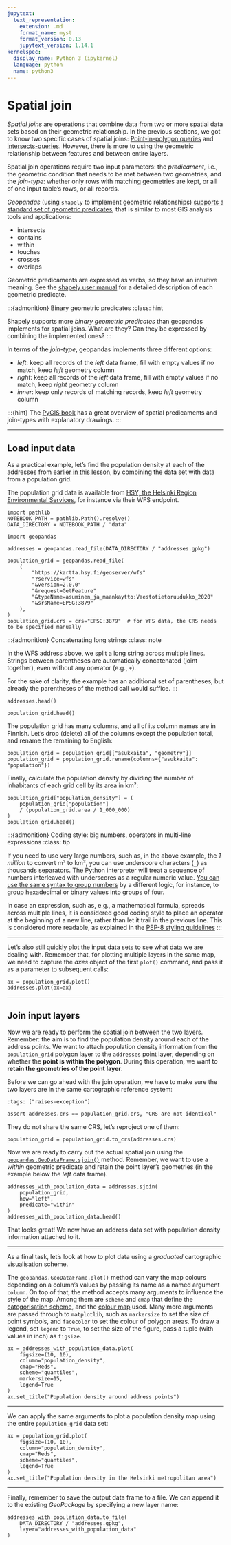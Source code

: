```yaml
---
jupytext:
  text_representation:
    extension: .md
    format_name: myst
    format_version: 0.13
    jupytext_version: 1.14.1
kernelspec:
  display_name: Python 3 (ipykernel)
  language: python
  name: python3
---
```


# Spatial join

*Spatial joins* are operations that combine data from two or more spatial data
sets based on their geometric relationship. In the previous sections, we got to
know two specific cases of spatial joins: [Point-in-polygon
queries](point-in-polygon-queries) and [intersects-queries](intersect). However,
there is more to using the geometric relationship between features and between
entire layers.

Spatial join operations require two input parameters: the *predicament*, i.e., the
geometric condition that needs to be met between two geometries, and the
*join-type*: whether only rows with matching geometries are kept, or all of one
input table’s rows, or all records. 

*Geopandas* (using `shapely` to implement geometric relationships) [supports a
standard set of geometric
predicates](https://geopandas.org/en/stable/docs/user_guide/mergingdata.html#binary-predicate-joins),
that is similar to most GIS analysis tools and applications:

- intersects
- contains
- within
- touches
- crosses
- overlaps

Geometric predicaments are expressed as verbs, so they have an intuitive
meaning. See the [shapely user
manual](https://shapely.readthedocs.io/en/stable/manual.html#binary-predicates)
for a detailed description of each geometric predicate.


:::{admonition} Binary geometric predicates
:class: hint

Shapely supports more *binary geometric predicates* than geopandas implements
for spatial joins. What are they? Can they be expressed by combining the
implemented ones?
:::


In terms of the *join-type*, geopandas implements three different options:

- *left*: keep all records of the *left* data frame, fill with empty values if
  no match, keep *left* geometry column
- *right*: keep all records of the *left* data frame, fill with empty values if
  no match, keep *right* geometry column
- *inner*: keep only records of matching records, keep *left* geometry column


:::{hint}
The [PyGIS
book](https://pygis.io/docs/e_spatial_joins.html) has a great overview of
spatial predicaments and join-types with explanatory drawings.
:::


---


## Load input data

As a practical example, let’s find the population density at each of the
addresses from [earlier in this lesson](geocoding-in-geopandas), by combining
the data set with data from a population grid.

The population grid data is available from [HSY, the Helsinki Region
Environmental
Services](https://www.hsy.fi/en/environmental-information/open-data/), for
instance via their WFS endpoint.

```{code-cell}
import pathlib 
NOTEBOOK_PATH = pathlib.Path().resolve()
DATA_DIRECTORY = NOTEBOOK_PATH / "data"
```

```{code-cell}
import geopandas

addresses = geopandas.read_file(DATA_DIRECTORY / "addresses.gpkg")

population_grid = geopandas.read_file(
    (
        "https://kartta.hsy.fi/geoserver/wfs"
        "?service=wfs"
        "&version=2.0.0"
        "&request=GetFeature"
        "&typeName=asuminen_ja_maankaytto:Vaestotietoruudukko_2020"
        "&srsName=EPSG:3879"
    ),
)
population_grid.crs = crs="EPSG:3879"  # for WFS data, the CRS needs to be specified manually
```

:::{admonition} Concatenating long strings
:class: note

In the WFS address above, we split a long string across multiple lines. Strings
between parentheses are automatically concatenated (joint together), even
without any operator (e.g., `+`).

For the sake of clarity, the example has an additional set of parentheses, but
already the parentheses of the method call would suffice.
:::


```{code-cell}
addresses.head()
```

```{code-cell}
population_grid.head()
```

The population grid has many columns, and all of its column names are in
Finnish. Let’s drop (delete) all of the columns except the population total,
and rename the remaining to English:

```{code-cell}
population_grid = population_grid[["asukkaita", "geometry"]]
population_grid = population_grid.rename(columns={"asukkaita": "population"})
```

Finally, calculate the population density by dividing the number of inhabitants
of each grid cell by its area in km²:

```{code-cell}
population_grid["population_density"] = (
    population_grid["population"]
    / (population_grid.area / 1_000_000)
)
population_grid.head()
```

:::{admonition} Coding style: big numbers, operators in multi-line expressions
:class: tip

If you need to use very large numbers, such as, in the above example, the *1
million* to convert m² to km², you can use underscore characters (`_`) as
thousands separators. The Python interpreter will treat a sequence of numbers
interleaved with underscores as a regular numeric value.
[You can use the same syntax to group
numbers](https://peps.python.org/pep-0515/) by a different logic, for instance,
to group hexadecimal or binary values into groups of four.

In case an expression, such as, e.g., a mathematical formula, spreads across
multiple lines, it is considered good coding style to place an operator at the
beginning of a new line, rather than let it trail in the previous line. This is
considered more readable, as explained in the [PEP-8 styling
guidelines](https://peps.python.org/pep-0008/#should-a-line-break-before-or-after-a-binary-operator)
:::


---


Let’s also still quickly plot the input data sets to see what data we are
dealing with. Remember that, for plotting multiple layers in the same map, we
need to capture the *axes* object of the first `plot()` command, and pass it as
a parameter to subsequent calls:

```{code-cell}
ax = population_grid.plot()
addresses.plot(ax=ax)
```


---


## Join input layers


Now we are ready to perform the spatial join between the two layers.
Remember: the aim is to find the population density around each of the address
points. We want to attach population density information from the
`population_grid` polygon layer to the `addresses` point layer, depending on
whether the **point is within the polygon**. During this operation, we want to
**retain the geometries of the point layer**.

Before we can go ahead with the join operation, we have to make sure the two
layers are in the same cartographic reference system:

```{code-cell}
:tags: ["raises-exception"]

assert addresses.crs == population_grid.crs, "CRS are not identical"
```

They do not share the same CRS, let’s reproject one of them:

```{code-cell}
population_grid = population_grid.to_crs(addresses.crs)
```

Now we are ready to carry out the actual spatial join using the
[`geopandas.GeoDataFrame.sjoin()`](https://geopandas.org/en/stable/docs/reference/api/geopandas.GeoDataFrame.sjoin.html)
method. Remember, we want to use a *within* geometric predicate and retain the
point layer’s geometries (in the example below the *left* data frame).

```{code-cell}
addresses_with_population_data = addresses.sjoin(
    population_grid,
    how="left",
    predicate="within"
)
addresses_with_population_data.head()
```


That looks great! We now have an address data set with population density
information attached to it. 


---


As a final task, let’s look at how to plot data using a *graduated*
cartographic visualisation scheme. 

The `geopandas.GeoDataFrame.plot()` method can vary the map colours depending on a column’s values by passing its name as a named argument `column`. On top of that, the method accepts many arguments to influence the style of the map. Among them are `scheme` and `cmap` that define the [categorisation scheme](https://geopandas.org/en/stable/gallery/choropleths.html), and the [colour map](https://matplotlib.org/stable/tutorials/colors/colormaps.html) used. Many more arguments are passed through to `matplotlib`, such as `markersize` to set the size of point symbols, and `facecolor` to set the colour of polygon areas. To draw a legend, set `legend` to `True`, to set the size of the figure, pass a tuple (with values in inch) as `figsize`.

```{code-cell}
ax = addresses_with_population_data.plot(
    figsize=(10, 10),
    column="population_density",
    cmap="Reds",
    scheme="quantiles",
    markersize=15,
    legend=True
)
ax.set_title("Population density around address points")
```


---


We can apply the same arguments to plot a population density map using the
entire `population_grid` data set:

```{code-cell}
ax = population_grid.plot(
    figsize=(10, 10),
    column="population_density",
    cmap="Reds",
    scheme="quantiles",
    legend=True
)
ax.set_title("Population density in the Helsinki metropolitan area")

```


---


Finally, remember to save the output data frame to a file. We can append it to
the existing *GeoPackage* by specifying a new layer name:

```{code-cell}
addresses_with_population_data.to_file(
    DATA_DIRECTORY / "addresses.gpkg",
    layer="addresses_with_population_data"
)
